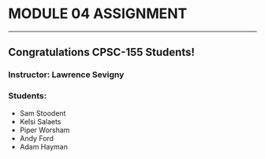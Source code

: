 # MODULE 04 ASSIGNMENT
---  
## Congratulations CPSC-155 Students!
  
### Instructor: Lawrence Sevigny
  
### Students:
* Sam Stoodent
* Kelsi Salaets
* Piper Worsham
* Andy Ford
* Adam Hayman
